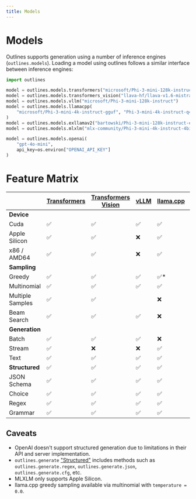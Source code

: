 ```yaml
---
title: Models
---
```


# Models

Outlines supports generation using a number of inference engines (`outlines.models`). Loading a model using outlines follows a similar interface between inference engines:

```python
import outlines

model = outlines.models.transformers("microsoft/Phi-3-mini-128k-instruct")
model = outlines.models.transformers_vision("llava-hf/llava-v1.6-mistral-7b-hf")
model = outlines.models.vllm("microsoft/Phi-3-mini-128k-instruct")
model = outlines.models.llamacpp(
    "microsoft/Phi-3-mini-4k-instruct-gguf", "Phi-3-mini-4k-instruct-q4.gguf"
)
model = outlines.models.exllamav2("bartowski/Phi-3-mini-128k-instruct-exl2")
model = outlines.models.mlxlm("mlx-community/Phi-3-mini-4k-instruct-4bit")

model = outlines.models.openai(
    "gpt-4o-mini",
    api_key=os.environ["OPENAI_API_KEY"]
)
```


# Feature Matrix
|                   | [Transformers](transformers.md) | [Transformers Vision](transformers_vision.md) | [vLLM](vllm.md) | [llama.cpp](llamacpp.md) | [ExLlamaV2](exllamav2.md) | [MLXLM](mlxlm.md) | [OpenAI](openai.md)* |
|-------------------|--------------|---------------------|------|-----------|-----------|-------|---------|
| **Device**        |              |                     |      |           |           |       |         |
| Cuda              | ✅           | ✅                  | ✅   | ✅        | ✅        | ❌    | N/A     |
| Apple Silicon     | ✅           | ✅                  | ❌   | ✅        | ✅        | ✅    | N/A     |
| x86 / AMD64       | ✅           | ✅                  | ❌   | ✅        | ✅        | ❌    | N/A     |
| **Sampling**      |              |                     |      |           |           |       |         |
| Greedy            | ✅           | ✅                  | ✅   | ✅*       | ✅        | ✅    | ❌      |
| Multinomial       | ✅           | ✅                  | ✅   | ✅        | ✅        | ✅    | ✅      |
| Multiple Samples  | ✅           | ✅                  |      | ❌        |           | ❌    | ✅      |
| Beam Search       | ✅           | ✅                  | ✅   | ❌        | ✅        | ❌    | ❌      |
| **Generation**    |              |                     |      |           |           |       |         |
| Batch             | ✅           | ✅                  | ✅   | ❌        | ?         | ❌    | ❌      |
| Stream            | ✅           | ❌                  | ❌   | ✅        | ?         | ✅    | ❌      |
| Text              | ✅           | ✅                  | ✅   | ✅        | ✅        | ✅    | ✅      |
| **Structured**    | ✅           | ✅                  | ✅   | ✅        | ✅        | ✅    | ✅      |
| JSON Schema       | ✅           | ✅                  | ✅   | ✅        | ✅        | ✅    | ✅      |
| Choice            | ✅           | ✅                  | ✅   | ✅        | ✅        | ✅    | ✅      |
| Regex             | ✅           | ✅                  | ✅   | ✅        | ✅        | ✅    | ❌      |
| Grammar           | ✅           | ✅                  | ✅   | ✅        | ✅        | ✅    | ❌      |


## Caveats

- OpenAI doesn't support structured generation due to limitations in their API and server implementation.
- `outlines.generate` ["Structured"](../generation/generation.md) includes methods such as `outlines.generate.regex`, `outlines.generate.json`, `outlines.generate.cfg`, etc.
- MLXLM only supports Apple Silicon.
- llama.cpp greedy sampling available via multinomial with `temperature = 0.0`.
